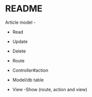 # README

Article model - 

- Read
- Update
- Delete

- Route
- Controller#action
- Model/db table
- View
-Show (route, action and view) 
 
